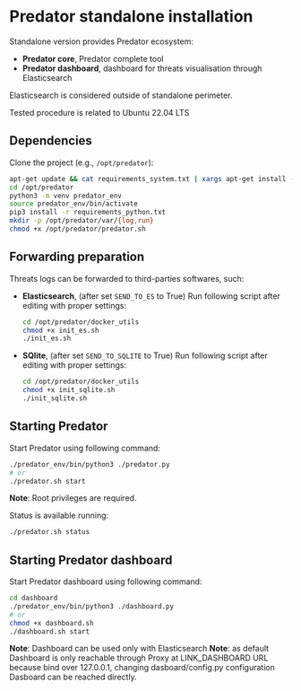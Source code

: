 # Predator standalone installation

Standalone version provides Predator ecosystem:
- **Predator core**, Predator complete tool
- **Predator dashboard**, dashboard for threats visualisation through Elasticsearch

Elasticsearch is considered outside of standalone perimeter.

Tested procedure is related to Ubuntu 22.04 LTS

## Dependencies
Clone the project (e.g., `/opt/predator`):
   ```bash
   apt-get update && cat requirements_system.txt | xargs apt-get install -y
   cd /opt/predator
   python3 -m venv predator_env
   source predator_env/bin/activate
   pip3 install -r requirements_python.txt
   mkdir -p /opt/predator/var/{log,run}
   chmod +x /opt/predator/predator.sh
   ```

## Forwarding preparation
Threats logs can be forwarded to third-parties softwares, such:
- **Elasticsearch**, (after set `SEND_TO_ES` to True) 
Run following script after editing with proper settings:
   ```bash
   cd /opt/predator/docker_utils
   chmod +x init_es.sh
   ./init_es.sh 
   ```

- **SQlite**, (after set `SEND_TO_SQLITE` to True) 
Run following script after editing with proper settings:
   ```bash
   cd /opt/predator/docker_utils
   chmod +x init_sqlite.sh
   ./init_sqlite.sh 
   ```

## Starting Predator
Start Predator using following command:
   ```bash
   ./predator_env/bin/python3 ./predator.py
   # or
   ./predator.sh start
   ```
   **Note**: Root privileges are required.

Status is available running:
   ```bash
   ./predator.sh status
   ```

## Starting Predator dashboard
Start Predator dashboard using following command:
   ```bash
   cd dashboard
   ./predator_env/bin/python3 ./dashboard.py
   # or
   chmod +x dashboard.sh
   ./dashboard.sh start
   ```
**Note**: Dashboard can be used only with Elasticsearch
**Note**: as default Dashboard is only reachable through Proxy at LINK_DASHBOARD URL because bind over 127.0.0.1, changing dasboard/config.py configuration Dasboard can be reached directly.
